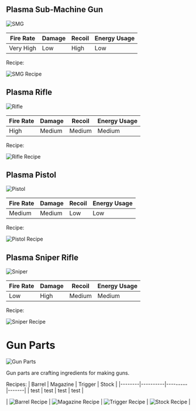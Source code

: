 ## Plasma Sub-Machine Gun
![SMG](https://i.imgur.com/Oi0b2fg.png?1)

| Fire Rate | Damage | Recoil | Energy Usage |
|-----------|--------|--------|--------------|
| Very High | Low | High | Low |

Recipe:

![SMG Recipe](https://i.imgur.com/TEvyJkh.png?1)

## Plasma Rifle
![Rifle](https://i.imgur.com/pxiYT0O.png?1)

| Fire Rate | Damage | Recoil | Energy Usage |
|-----------|--------|--------|--------------|
| High | Medium | Medium | Medium |

Recipe:

![Rifle Recipe](https://i.imgur.com/TEvyJkh.png?1)

## Plasma Pistol
![Pistol](https://i.imgur.com/5dX7RZN.png?1)

| Fire Rate | Damage | Recoil | Energy Usage |
|-----------|--------|--------|--------------|
| Medium | Medium | Low | Low |

Recipe:

![Pistol Recipe](https://i.imgur.com/710b1qW.png?1)

## Plasma Sniper Rifle
![Sniper](https://i.imgur.com/T0wBs3J.png?1)

| Fire Rate | Damage | Recoil | Energy Usage |
|-----------|--------|--------|--------------|
| Low | High | Medium | Medium |

Recipe:

![Sniper Recipe](https://i.imgur.com/oW72rHg.png?1)

# Gun Parts

![Gun Parts](https://i.imgur.com/rvtTuGU.png?1)

Gun parts are crafting ingredients for making guns.

Recipes:
| Barrel | Magazine | Trigger | Stock |
|--------|----------|---------|-------|
| test | test | test | test |

| ![Barrel Recipe](https://i.imgur.com/jkjJWjA.png?1) | ![Magazine Recipe](https://i.imgur.com/LFKNTpD.png?1) | ![Trigger Recipe](https://i.imgur.com/HSHAmkW.png?1) | ![Stock Recipe](https://i.imgur.com/X5Bt8NK.png?1) |